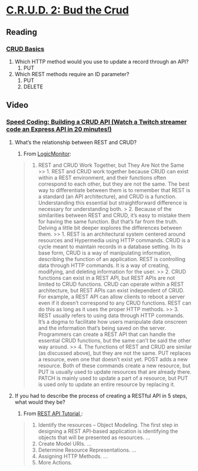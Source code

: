 # [C.R.U.D. 2: Bud the Crud](https://www.imdb.com/title/tt0097001/)

## Reading

### [CRUD Basics](https://medium.com/geekculture/crud-operations-explained-2a44096e9c88)

1. Which HTTP method would you use to update a record through an API?
    1. PUT
2. Which REST methods require an ID parameter?
    1. PUT
    2. DELETE

## Video

### [Speed Coding: Building a CRUD API (Watch a Twitch streamer code an Express API in 20 minutes!)](https://www.youtube.com/watch?v=EzNcBhSv1Wo)

1. What’s the relationship between REST and CRUD?
    1. From [LogicMonitor](https://www.logicmonitor.com/blog/rest-vs-crud):

      > 1. REST and CRUD Work Together, but They Are Not the Same
        >> 1. REST and CRUD work together because CRUD can exist within a REST environment, and their functions often correspond to each other, but they are not the same. The best way to differentiate between them is to remember that REST is a standard (an API architecture), and CRUD is a function. Understanding this essential but straightforward difference is necessary for understanding both.
        > 2. Because of the similarities between REST and CRUD, it’s easy to mistake them for having the same function. But that’s far from the truth. Delving a little bit deeper explores the differences between them.
          >> 1. REST is an architectural system centered around resources and Hypermedia using HTTP commands. CRUD is a cycle meant to maintain records in a database setting. In its base form, CRUD is a way of manipulating information, describing the function of an application. REST is controlling data through HTTP commands. It is a way of creating, modifying, and deleting information for the user.
          >> 2. CRUD functions can exist in a REST API, but REST APIs are not limited to CRUD functions. CRUD can operate within a REST architecture, but REST APIs can exist independent of CRUD. For example, a REST API can allow clients to reboot a server even if it doesn’t correspond to any CRUD functions. REST can do this as long as it uses the proper HTTP methods.
          >> 3. REST usually refers to using data through HTTP commands. It’s a dogma to facilitate how users manipulate data onscreen and the information that’s being saved on the server. Programmers can create a REST API that can handle the essential CRUD functions, but the same can’t be said the other way around.
          >> 4. The functions of REST and CRUD are similar (as discussed above), but they are not the same. PUT replaces a resource, even one that doesn’t exist yet. POST adds a new resource. Both of these commands create a new resource, but PUT is usually used to update resources that are already there. PATCH is mainly used to update a part of a resource, but PUT is used only to update an entire resource by replacing it.

2. If you had to describe the process of creating a RESTful API in 5 steps, what would they be?
    1. From [REST API Tutorial ](https://restfulapi.net/rest-api-design-tutorial-with-example/):
    >  1.    Identify the resources – Object Modeling. The first step in designing a REST API-based application is identifying the objects that will be presented as resources. ...
    > 2. Create Model URIs. ...
    > 3. Determine Resource Representations. ...
    > 4. Assigning HTTP Methods. ...
    > 5. More Actions.
